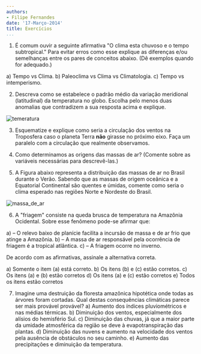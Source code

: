 ```yaml
---
authors:
- Filipe Fernandes
date: '17-Março-2014'
title: Exercícios
...
```


1) É comum ouvir a seguinte afirmativa "O clima esta chuvoso e o tempo
subtropical."  Para evitar erros como esse explique as diferenças e/ou semelhanças entre os pares de conceitos abaixo.  (Dê exemplos
quando for adequado.)

a) Tempo vs Clima.
b) Paleoclima vs Clima vs Climatologia.
c) Tempo vs intemperismo.


2) Descreva como se estabelece o padrão médio da variação meridional
(latitudinal) da temperatura no globo.  Escolha pelo menos duas anomalias que
contradizem a sua resposta acima e explique.


![temeratura](../lecture-04/figures/latitude.png "Variação Meridional de Temperatura.")

3) Esquematize e explique como seria a circulação dos ventos na Troposfera
caso o planeta Terra **não** girasse no próximo eixo.  Faça um paralelo com a
circulação que realmente observamos.

4) Como determinamos as origens das massas de ar?  (Comente sobre as variáveis
necessárias para descrevê-las.)

5) A Figura abaixo representa a distribuição das massas de ar no Brasil durante
o Verão.  Sabendo que as massas de origem oceânica e a Equatorial Continental
são quentes e úmidas, comente como seria o clima esperado nas regiões Norte e
Nordeste do Brasil.

![massa_de_ar](../lecture-04/figures/massa_de_ar-verao.png "Massas de ar do Brasil no Verão.")

6) A "friagem" consiste na queda brusca de temperatura na Amazônia Ocidental.
Sobre esse fenômeno pode-se afirmar que:

a) – O relevo baixo de planície facilita a incursão de massa e de ar frio que atinge a Amazônia.
b) – A massa de ar responsável pela ocorrência de friagem é a tropical atlântica.
c) – A friagem ocorre no inverno.

De acordo com as afirmativas, assinale a alternativa correta.

a) Somente o item (a) está correto.
b) Os itens (b) e (c) estão corretos.
c) Os itens (a) e (b) estão corretos
d) Os itens (a) e (c) estão corretos
e) Todos os itens estão corretos


7) Imagine uma destruição da floresta amazônica hipotética onde todas as
árvores foram cortadas.  Qual destas consequências climáticas parece ser
mais provável provável?
a) Aumento dos índices pluviométricos e nas médias térmicas.
b) Diminuição dos ventos, especialmente dos alísios do hemisfério Sul.
c) Diminuição das chuvas, já que a maior parte da umidade atmosférica da região se deve à evapotranspiração das plantas.
d) Diminuição das nuvens e aumento na velocidade dos ventos pela ausência de obstáculos no seu caminho.
e) Aumento das precipitações e diminuição da temperatura.
